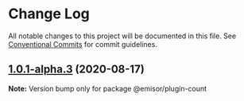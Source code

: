 # Change Log

All notable changes to this project will be documented in this file.
See [Conventional Commits](https://conventionalcommits.org) for commit guidelines.

## [1.0.1-alpha.3](https://github.com/vpjs/emisor/compare/v1.0.1-alpha.2...v1.0.1-alpha.3) (2020-08-17)

**Note:** Version bump only for package @emisor/plugin-count
